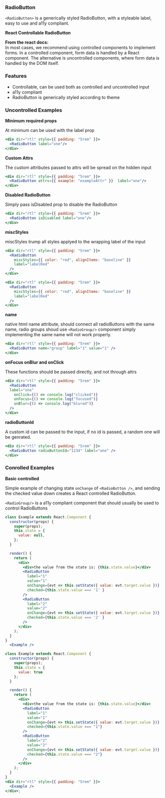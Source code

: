 ### RadioButton

`<RadioButton>` is a generically styled RadioButton, with a styleable label, easy to use and a11y compliant.

**React Controllable RadioButton**

**From the react docs:**  
In most cases, we recommend using controlled components to implement forms. In a controlled component, form data is handled by a React component. The alternative is uncontrolled components, where form data is handled by the DOM itself.

### Features

* Controllable, can be used both as controlled and uncontrolled input
* a11y compliant
* RadioButton is generically styled according to theme

### Uncontrolled Examples

**Minimum required props**

At minimum can be used with the label prop

```jsx
<div dir="rtl" style={{ padding: "5rem" }}>
  <RadioButton label="one"/>
</div>
```

**Custom Attrs**

The custom attributes passed to attrs will be spread on the hidden input

```jsx
<div dir="rtl" style={{ padding: "5rem" }}>
  <RadioButton attrs={{ example: "exampleAttr" }}  label="one"/>
</div>
```

**Disabled RadioButton**

Simply pass isDisabled prop to disable the RadioButton

```jsx
<div dir="rtl" style={{ padding: "5rem" }}>
  <RadioButton isDisabled label="one"/>
</div>
```

**miscStyles**

miscStyles trump all styles applyed to the wrapping label of the input

```jsx static
<div dir="rtl" style={{ padding: "5rem" }}>
  <RadioButton
    miscStyles={{ color: "red", alignItems: "baseline" }}
    label="labelRed"
  />
</div>
```

```jsx
<div dir="rtl" style={{ padding: "5rem" }}>
  <RadioButton
    miscStyles={{ color: "red", alignItems: "baseline" }}
    label="labelRed"
  />
</div>
```

**name**

native html name attribute, should connect all radioButtons with the same name, radio groups shoud use `<RadioGroup/>` component simply implementing the same name will not work properly.

```jsx static
<div dir="rtl" style={{ padding: "5rem" }}>
  <RadioButton name="group" label="1" value="1" />
</div>
```

**onFocus onBlur and onClick**

These functions should be passed directly, and not through attrs

```jsx static
<div dir="rtl" style={{ padding: "5rem" }}>
  <RadioButton
  label="one"
    onClick={() => console.log("clicked")}
    onFocus={() => console.log("focused")}
    onBlur={() => console.log("blured")}
  />
</div>
```

**radioButtonId**

A custom id can be passed to the input, if no id is passed, a random one will be genrated.

```jsx static
<div dir="rtl" style={{ padding: "5rem" }}>
  <RadioButton radioButtonId="1234" label="one" />
</div>
```

### Conrolled Examples

**Basic controlled**

Simple example of changing state `onChange` of `<RadioButton />`, and sending the checked value down creates a React controlled RadioButton.

`<RadioGroup/>` is a a11y compliant component that should usually be used to control RadioButtons

```jsx static
class Example extends React.Component {
  constructor(props) {
    super(props);
    this.state = {
      value: null,
    };
  }

  render() {
    return (
      <div>
        <div>the value from the state is: {this.state.value}</div>
        <RadioButton
          label="1"
          value="1"
          onChange={evt => this.setState({ value: evt.target.value })}
          checked={this.state.value === '1' }
        />
        <RadioButton
          label="2"
          value="2"
          onChange={evt => this.setState({ value: evt.target.value })}
          checked={this.state.value === '2' }
        />
      </div>
    );
  }
}
  <Example />
```

```jsx
class Example extends React.Component {
  constructor(props) {
    super(props);
    this.state = {
      value: true
    };
  }

  render() {
    return (
      <div>
        <div>the value from the state is: {this.state.value}</div>
        <RadioButton
          label="1"
          value="1"
          onChange={evt => this.setState({ value: evt.target.value })}
          checked={this.state.value === "1"}
        />
        <RadioButton
          label="2"
          value="2"
          onChange={evt => this.setState({ value: evt.target.value })}
          checked={this.state.value === "2"}
        />
      </div>
    );
  }
}
<div dir="rtl" style={{ padding: "5rem" }}>
  <Example />
</div>;
```
